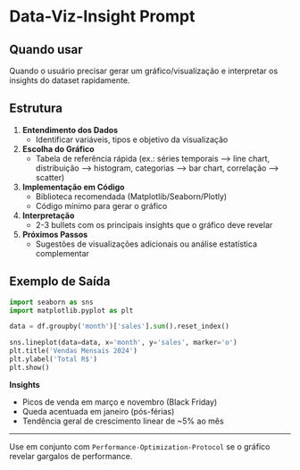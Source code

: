 # Data-Viz-Insight Prompt

## Quando usar
Quando o usuário precisar gerar um gráfico/visualização e interpretar os insights do dataset rapidamente.

## Estrutura
1. **Entendimento dos Dados**
   - Identificar variáveis, tipos e objetivo da visualização
2. **Escolha do Gráfico**
   - Tabela de referência rápida (ex.: séries temporais ⟶ line chart, distribuição ⟶ histogram, categorias ⟶ bar chart, correlação ⟶ scatter)
3. **Implementação em Código**
   - Biblioteca recomendada (Matplotlib/Seaborn/Plotly)
   - Código mínimo para gerar o gráfico
4. **Interpretação**
   - 2-3 bullets com os principais insights que o gráfico deve revelar
5. **Próximos Passos**
   - Sugestões de visualizações adicionais ou análise estatística complementar

## Exemplo de Saída
```python
import seaborn as sns
import matplotlib.pyplot as plt

data = df.groupby('month')['sales'].sum().reset_index()

sns.lineplot(data=data, x='month', y='sales', marker='o')
plt.title('Vendas Mensais 2024')
plt.ylabel('Total R$')
plt.show()
```

**Insights**
- Picos de venda em março e novembro (Black Friday)
- Queda acentuada em janeiro (pós-férias)
- Tendência geral de crescimento linear de ~5% ao mês

---
Use em conjunto com `Performance-Optimization-Protocol` se o gráfico revelar gargalos de performance. 